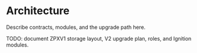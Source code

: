# Architecture

Describe contracts, modules, and the upgrade path here.

TODO: document ZPXV1 storage layout, V2 upgrade plan, roles, and Ignition modules.
